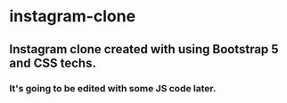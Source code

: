 # instagram-clone

## Instagram clone created with using Bootstrap 5 and CSS techs.

### It's going to be edited with some JS code  later.
